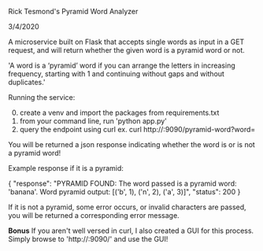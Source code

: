 Rick Tesmond's Pyramid Word Analyzer

3/4/2020

A microservice built on Flask that accepts single words as input in a GET request, and will return whether the given word is a pyramid word or not.

'A word is a ‘pyramid’ word if you can arrange the letters in increasing frequency, starting with 1 and continuing without gaps and without duplicates.'

Running the service:

0) create a venv and import the packages from requirements.txt
1) from your command line, run 'python app.py'
2) query the endpoint using curl
  ex. curl http://<your local host>:9090/pyramid-word?word=<your word>

You will be returned a json response indicating whether the word is or is not a pyramid word!

Example response if it is a pyramid:

{
  "response": "PYRAMID FOUND: The word passed is a pyramid word: 'banana'. Word pyramid output: [('b', 1), ('n', 2), ('a', 3)]", 
  "status": 200
}

If it is not a pyramid, some error occurs, or invalid characters are passed, you will be returned a corresponding error message.

**Bonus**
If you aren't well versed in curl, I also created a GUI for this process. Simply browse to 'http://<your local host>:9090/' and use the GUI!
